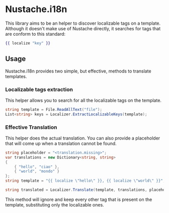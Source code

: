 # Nustache.i18n
This library aims to be an helper to discover localizable tags on a template. Although it doesn't make use of Nustache directly, it searches for tags that are conform to this standard:

```mustache
{{ localize "key" }}
```

## Usage
Nustache.i18n provides two simple, but effective, methods to translate templates.

### Localizable tags extraction
This helper allows you to search for all the localizable tags on the template.
```csharp
string template = File.ReadAllText("file");
List<string> keys = Localizer.ExtractLocalizableKeys(template);
```

### Effective Translation
This helper does the actual translation. You can also provide a placeholder that will come up when a translation cannot be found.
```csharp
string placeholder = "<translation.missing>";
var translations = new Dictionary<string, string>
{
    { "hello", "ciao" },
    { "world", "mondo" }
};
string template = "{{ localize \"hello\" }}, {{ localize \"world\" }}";

string translated = Localizer.Translate(template, translations, placeholder);
```

This method will ignore and keep every other tag that is present on the template, substituting only the localizable ones.
